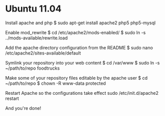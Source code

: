 Ubuntu 11.04
============

Install apache and php
    $ sudo apt-get install apache2 php5 php5-mysql

Enable mod_rewrite
    $ cd /etc/apache2/mods-enabled/
    $ sudo ln -s ../mods-available/rewrite.load

Add the apache directory configuration from the README
    $ sudo nano /etc/apache2/sites-available/default 

Symlink your repository into your web content
    $ cd /var/www
    $ sudo ln -s ~/path/to/repo foodtrucks

Make some of your repository files editable by the apache user
    $ cd ~/path/to/repo
    $ chown -R www-data protected

Restart Apache so the configurations take effect
    sudo /etc/init.d/apache2 restart

And you're done!
